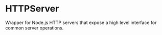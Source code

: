 HTTPServer
==========

Wrapper for Node.js HTTP servers that expose a high level interface for common server operations.
